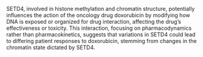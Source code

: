 SETD4, involved in histone methylation and chromatin structure, potentially influences the action of the oncology drug doxorubicin by modifying how DNA is exposed or organized for drug interaction, affecting the drug’s effectiveness or toxicity. This interaction, focusing on pharmacodynamics rather than pharmacokinetics, suggests that variations in SETD4 could lead to differing patient responses to doxorubicin, stemming from changes in the chromatin state dictated by SETD4.
